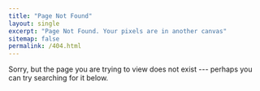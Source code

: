 ```yaml
---
title: "Page Not Found"
layout: single
excerpt: "Page Not Found. Your pixels are in another canvas"
sitemap: false
permalink: /404.html
---
```

Sorry, but the page you are trying to view does not exist --- perhaps you can try searching for it below.

<script type="text/javascript">
  var GOOG_FIXURL_LANG = 'en';
  var GOOG_FIXURL_SITE = '{{ site.url }}'
</script>
<script type="text/javascript"
  src="//linkhelp.clients.google.com/tbproxy/lh/wm/fixurl.js">
</script>
